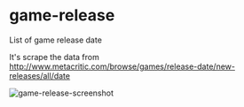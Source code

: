 # game-release

List of game release date

It's scrape the data from http://www.metacritic.com/browse/games/release-date/new-releases/all/date

![game-release-screenshot](https://user-images.githubusercontent.com/6572635/40518555-cf13716a-5fed-11e8-9faa-5d1f8b534ec9.png)